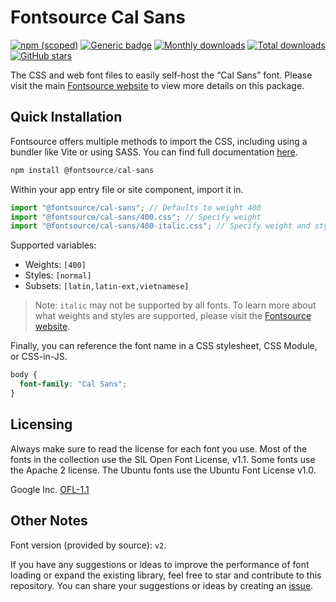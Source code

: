 # Fontsource Cal Sans

[![npm (scoped)](https://img.shields.io/npm/v/@fontsource/cal-sans?color=brightgreen)](https://www.npmjs.com/package/@fontsource/cal-sans) [![Generic badge](https://img.shields.io/badge/fontsource-passing-brightgreen)](https://github.com/fontsource/fontsource) [![Monthly downloads](https://badgen.net/npm/dm/@fontsource/cal-sans)](https://github.com/fontsource/fontsource) [![Total downloads](https://badgen.net/npm/dt/@fontsource/cal-sans)](https://github.com/fontsource/fontsource) [![GitHub stars](https://img.shields.io/github/stars/fontsource/fontsource.svg?style=social&label=Star)](https://github.com/fontsource/fontsource/stargazers)

The CSS and web font files to easily self-host the “Cal Sans” font. Please visit the main [Fontsource website](https://fontsource.org/fonts/cal-sans) to view more details on this package.

## Quick Installation

Fontsource offers multiple methods to import the CSS, including using a bundler like Vite or using SASS. You can find full documentation [here](https://fontsource.org/docs/getting-started/introduction).

```javascript
npm install @fontsource/cal-sans
```

Within your app entry file or site component, import it in.

```javascript
import "@fontsource/cal-sans"; // Defaults to weight 400
import "@fontsource/cal-sans/400.css"; // Specify weight
import "@fontsource/cal-sans/400-italic.css"; // Specify weight and style
```

Supported variables:
- Weights: `[400]`
- Styles: `[normal]`
- Subsets: `[latin,latin-ext,vietnamese]`

> Note: `italic` may not be supported by all fonts. To learn more about what weights and styles are supported, please visit the [Fontsource website](https://fontsource.org/fonts/cal-sans).

Finally, you can reference the font name in a CSS stylesheet, CSS Module, or CSS-in-JS.

```css
body {
  font-family: "Cal Sans";
}
```

## Licensing
Always make sure to read the license for each font you use. Most of the fonts in the collection use the SIL Open Font License, v1.1. Some fonts use the Apache 2 license. The Ubuntu fonts use the Ubuntu Font License v1.0.

Google Inc.
[OFL-1.1](http://scripts.sil.org/OFL)

## Other Notes
Font version (provided by source): `v2`.

If you have any suggestions or ideas to improve the performance of font loading or expand the existing library, feel free to star and contribute to this repository. You can share your suggestions or ideas by creating an [issue](https://github.com/fontsource/fontsource/issues).